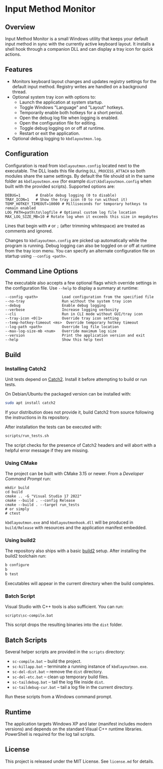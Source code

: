 # Input Method Monitor

## Overview
Input Method Monitor is a small Windows utility that keeps your default input method in sync with the currently active keyboard layout. It installs a shell hook through a companion DLL and can display a tray icon for quick actions.

## Features
- Monitors keyboard layout changes and updates registry settings for the default input method. Registry writes are handled on a background thread.
- Optional system tray icon with options to:
  - Launch the application at system startup.
  - Toggle Windows "Language" and "Layout" hotkeys.
  - Temporarily enable both hotkeys for a short period.
  - Open the debug log file when logging is enabled.
  - Open the configuration file for editing.
  - Toggle debug logging on or off at runtime.
  - Restart or exit the application.
- Optional debug logging to `kbdlayoutmon.log`.

## Configuration
Configuration is read from `kbdlayoutmon.config` located next to the executable. The DLL loads this file during `DLL_PROCESS_ATTACH` so both modules share the same settings. By default the file should sit in the same folder as `kbdlayoutmon.exe` (for example `dist\kbdlayoutmon.config` when built with the provided scripts). Supported options are:

```
DEBUG=1       # Enable debug logging (0 to disable)
TRAY_ICON=1   # Show the tray icon (0 to run without it)
TEMP_HOTKEY_TIMEOUT=10000 # Milliseconds for temporary hotkeys to remain enabled
LOG_PATH=path\to\logfile # Optional custom log file location
MAX_LOG_SIZE_MB=10 # Rotate log when it exceeds this size in megabytes
```

Lines that begin with `#` or `;` (after trimming whitespace) are treated as comments and ignored.

Changes to `kbdlayoutmon.config` are picked up automatically while the program is running.
Debug logging can also be toggled on or off at runtime from the tray icon menu.
You can specify an alternate configuration file on startup using `--config <path>`.

## Command Line Options
The executable also accepts a few optional flags which override settings in the
configuration file. Use `--help` to display a summary at runtime:

```
--config <path>           Load configuration from the specified file
--no-tray                 Run without the system tray icon
--debug                   Enable debug logging
--verbose                 Increase logging verbosity
--cli                     Run in CLI mode without GUI/tray icon
--tray-icon <0|1>         Override tray icon setting
--temp-hotkey-timeout <ms>  Override temporary hotkey timeout
--log-path <path>         Override log file location
--max-log-size-mb <num>   Override maximum log size
--version                 Print the application version and exit
--help                    Show this help text
```

## Build

### Installing Catch2
Unit tests depend on [Catch2](https://github.com/catchorg/Catch2). Install it before attempting to build or run tests.

On Debian/Ubuntu the packaged version can be installed with:

```bash
sudo apt install catch2
```

If your distribution does not provide it, build Catch2 from source following the instructions in its repository.

After installation the tests can be executed with:

```bash
scripts/run_tests.sh
```

The script checks for the presence of Catch2 headers and will abort with a helpful error message if they are missing.
### Using CMake
The project can be built with CMake 3.15 or newer. From a *Developer Command Prompt* run:

```batch
mkdir build
cd build
cmake .. -G "Visual Studio 17 2022"
cmake --build . --config Release
cmake --build . --target run_tests
# or simply
# ctest
```

`kbdlayoutmon.exe` and `kbdlayoutmonhook.dll` will be produced in `build/Release` with resources and the application manifest embedded.

### Using build2
The repository also ships with a basic [build2](https://build2.org/) setup. After installing
the build2 toolchain run:

```bash
b configure
b
b test
```

Executables will appear in the current directory when the build completes.

### Batch Script
Visual Studio with C++ tools is also sufficient. You can run:

```batch
scripts\sc-compile.bat
```

This script drops the resulting binaries into the `dist` folder.

## Batch Scripts
Several helper scripts are provided in the `scripts` directory:

- `sc-compile.bat` – build the project.
- `sc-killapp.bat` – terminate a running instance of `kbdlayoutmon.exe`.
- `sc-del-dist.bat` – remove the `dist` directory.
- `sc-del-etc.bat` – clean up temporary build files.
- `sc-taildebug.bat` – tail the log file inside `dist`.
- `sc-taildebug-cur.bat` – tail a log file in the current directory.

Run these scripts from a Windows command prompt.

## Runtime
The application targets Windows XP and later (manifest includes modern versions) and depends on the standard Visual C++ runtime libraries. PowerShell is required for the log tail scripts.

## License
This project is released under the MIT License. See `license.md` for details.
